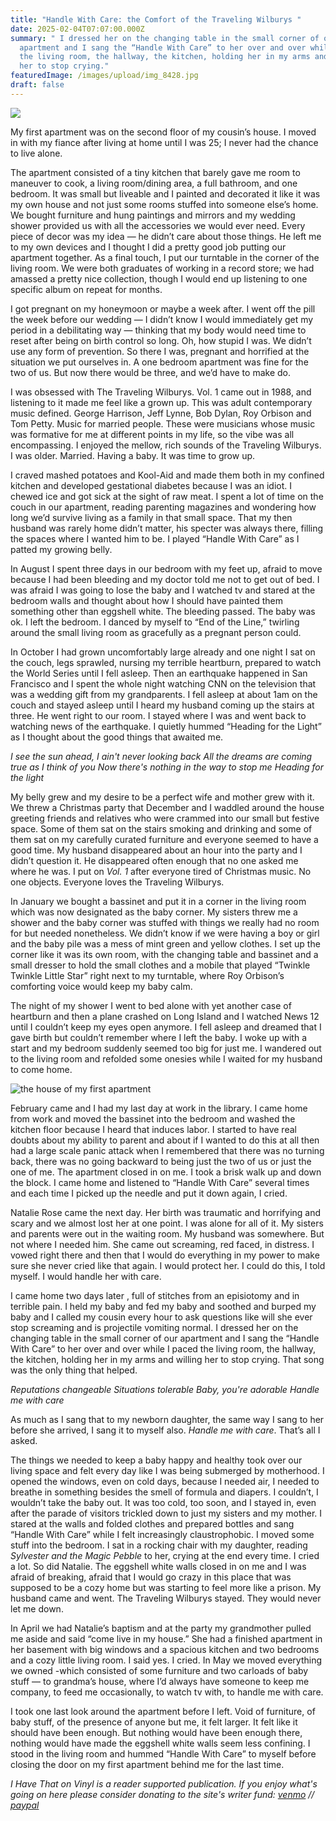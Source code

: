 ```yaml
---
title: "Handle With Care: the Comfort of the Traveling Wilburys "
date: 2025-02-04T07:07:00.000Z
summary: " I dressed her on the changing table in the small corner of our
  apartment and I sang the “Handle With Care” to her over and over while I paced
  the living room, the hallway, the kitchen, holding her in my arms and willing
  her to stop crying."
featuredImage: /images/upload/img_8428.jpg
draft: false
---
```

![](/images/upload/img_8428.jpg)

My first apartment was on the second floor of my cousin’s house. I moved in with my fiance after living at home until I was 25; I never had the chance to live alone.

The apartment consisted of a tiny kitchen that barely gave me room to maneuver to cook, a living room/dining area, a full bathroom, and one bedroom. It was small but liveable and I painted and decorated it like it was my own house and not just some rooms stuffed into someone else’s home. We bought furniture and hung paintings and mirrors and my wedding shower provided us with all the accessories we would ever need. Every piece of decor was my idea — he didn’t care about those things. He left me to my own devices and I thought I did a pretty good job putting our apartment together. As a final touch, I put our turntable in the corner of the living room. We were both graduates of working in a record store; we had amassed a pretty nice collection, though I would end up listening to one specific album on repeat for months.

I got pregnant on my honeymoon or maybe a week after. I went off the pill the week before our wedding — I didn’t know I would immediately get my period in a debilitating way — thinking that my body would need time to reset after being on birth control so long. Oh, how stupid I was. We didn’t use any form of prevention. So there I was, pregnant and horrified at the situation we put ourselves in. A one bedroom apartment was fine for the two of us. But now there would be three, and we’d have to make do.

I was obsessed with The Traveling Wilburys. Vol. 1 came out in 1988, and listening to it made me feel like a grown up. This was adult contemporary music defined. George Harrison, Jeff Lynne, Bob Dylan, Roy Orbison and Tom Petty. Music for married people. These were musicians whose music was formative for me at different points in my life, so the vibe was all encompassing. I enjoyed the mellow, rich sounds of the Traveling Wilburys. I was older. Married. Having a baby. It was time to grow up.

I craved mashed potatoes and Kool-Aid and made them both in my confined kitchen and developed gestational diabetes because I was an idiot. I chewed ice and got sick at the sight of raw meat. I spent a lot of time on the couch in our apartment, reading parenting magazines and wondering how long we’d survive living as a family in that small space. That my then husband was rarely home didn’t matter, his specter was always there, filling the spaces where I wanted him to be. I played “Handle With Care” as I patted my growing belly.

In August I spent three days in our bedroom with my feet up, afraid to move because I had been bleeding and my doctor told me not to get out of bed. I was afraid I was going to lose the baby and I watched tv and stared at the bedroom walls and thought about how I should have painted them something other than eggshell white. The bleeding passed. The baby was ok. I left the bedroom. I danced by myself to “End of the Line,” twirling around the small living room as gracefully as a pregnant person could.

In October I had grown uncomfortably large already and one night I sat on the couch, legs sprawled, nursing my terrible heartburn, prepared to watch the World Series until I fell asleep. Then an earthquake happened in San Francisco and I spent the whole night watching CNN on the television that was a wedding gift from my grandparents. I fell asleep at about 1am on the couch and stayed asleep until I heard my husband coming up the stairs at three. He went right to our room. I stayed where I was and went back to watching news of the earthquake. I quietly hummed “Heading for the Light” as I thought about the good things that awaited me.

*I see the sun ahead, I ain't never looking back*
*All the dreams are coming true as I think of you*
*Now there's nothing in the way to stop me*
*Heading for the light*

My belly grew and my desire to be a perfect wife and mother grew with it. We threw a Christmas party that December and I waddled around the house greeting friends and relatives who were crammed into our small but festive space. Some of them sat on the stairs smoking and drinking and some of them sat on my carefully curated furniture and everyone seemed to have a good time. My husband disappeared about an hour into the party and I didn’t question it. He disappeared often enough that no one asked me where he was. I put on *Vol. 1* after everyone tired of Christmas music. No one objects. Everyone loves the Traveling Wilburys.

In January we bought a bassinet and put it in a corner in the living room which was now designated as the baby corner. My sisters threw me a shower and the baby corner was stuffed with things we really had no room for but needed nonetheless. We didn’t know if we were having a boy or girl and the baby pile was a mess of mint green and yellow clothes. I set up the corner like it was its own room, with the changing table and bassinet and a small dresser to hold the small clothes and a mobile that played “Twinkle Twinkle Little Star” right next to my turntable, where Roy Orbison’s comforting voice would keep my baby calm.

The night of my shower I went to bed alone with yet another case of heartburn and then a plane crashed on Long Island and I watched News 12 until I couldn’t keep my eyes open anymore. I fell asleep and dreamed that I gave birth but couldn’t remember where I left the baby. I woke up with a start and my bedroom suddenly seemed too big for just me. I wandered out to the living room and refolded some onesies while I waited for my husband to come home.

![the house of my first apartment](/images/upload/house.jpg)

February came and I had my last day at work in the library. I came home from work and moved the bassinet into the bedroom and washed the kitchen floor because I heard that induces labor. I started to have real doubts about my ability to parent and about if I wanted to do this at all then had a large scale panic attack when I remembered that there was no turning back, there was no going backward to being just the two of us or just the one of me. The apartment closed in on me. I took a brisk walk up and down the block. I came home and listened to “Handle With Care” several times and each time I picked up the needle and put it down again, I cried.

Natalie Rose came the next day. Her birth was traumatic and horrifying and scary and we almost lost her at one point. I was alone for all of it. My sisters and parents were out in the waiting room. My husband was somewhere. But not where I needed him. She came out screaming, red faced, in distress. I vowed right there and then that I would do everything in my power to make sure she never cried like that again. I would protect her. I could do this, I told myself. I would handle her with care.

I came home two days later , full of stitches from an episiotomy and in terrible pain. I held my baby and fed my baby and soothed and burped my baby and I called my cousin every hour to ask questions like will she ever stop screaming and is projectile vomiting normal. I dressed her on the changing table in the small corner of our apartment and I sang the “Handle With Care” to her over and over while I paced the living room, the hallway, the kitchen, holding her in my arms and willing her to stop crying. That song was the only thing that helped.

*Reputations changeable*
*Situations tolerable*
*Baby, you're adorable*
*Handle me with care*

As much as I sang that to my newborn daughter, the same way I sang to her before she arrived, I sang it to myself also. *Handle me with care*. That’s all I asked.

The things we needed to keep a baby happy and healthy took over our living space and felt every day like I was being submerged by motherhood. I opened the windows, even on cold days, because I needed air, I needed to breathe in something besides the smell of formula and diapers. I couldn’t, I wouldn’t take the baby out. It was too cold, too soon, and I stayed in, even after the parade of visitors trickled down to just my sisters and my mother. I stared at the walls and folded clothes and prepared bottles and sang “Handle With Care” while I felt increasingly claustrophobic. I moved some stuff into the bedroom. I sat in a rocking chair with my daughter, reading *Sylvester and the Magic Pebble* to her, crying at the end every time. I cried a lot. So did Natalie. The eggshell white walls closed in on me and I was afraid of breaking, afraid that I would go crazy in this place that was supposed to be a cozy home but was starting to feel more like a prison. My husband came and went. The Traveling Wilburys stayed. They would never let me down.

In April we had Natalie’s baptism and at the party my grandmother pulled me aside and said “come live in my house.” She had a finished apartment in her basement with big windows and a spacious kitchen and two bedrooms and a cozy little living room. I said yes. I cried. In May we moved everything we owned -which consisted of some furniture and two carloads of baby stuff — to grandma’s house, where I’d always have someone to keep me company, to feed me occasionally, to watch tv with, to handle me with care.

I took one last look around the apartment before I left. Void of furniture, of baby stuff, of the presence of anyone but me, it felt larger. It felt like it should have been enough. But nothing would have been enough there, nothing would have made the eggshell white walls seem less confining. I stood in the living room and hummed “Handle With Care” to myself before closing the door on my first apartment behind me for the last time.

*I Have That on Vinyl is a reader supported publication. If you enjoy what's going on here please consider donating to the site's writer fund: [venmo](https://account.venmo.com/u/Michele-Catalano2659) // [paypal](https://www.paypal.com/paypalme/goingitaloneny?country.x=US&locale.x=en_US)*
